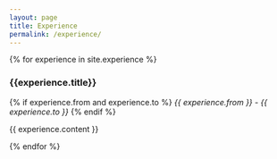 ```yaml
---
layout: page
title: Experience
permalink: /experience/
---
```


{% for experience in site.experience %}
  <div class="experience">
    <h3>{{experience.title}}</h3>
    {% if experience.from and experience.to %}
      <i>{{ experience.from }} - {{ experience.to }}</i>
    {% endif %}
    <p>
        {{ experience.content }}
    </p>
  </div>
{% endfor %}